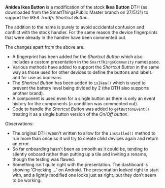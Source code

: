 **Anidea Ikea Button** is a modification of the stock **Ikea Button** DTH (as downloaded from the SmartThingsPublic Master branch on 27/5/21) 
to support the *IKEA Tradfri Shortcut Button*.

The addition to the name is purely to avoid accidental confusion and conflict with the stock handler. For the same reason the device fingerprints that were already in the handler
have been commented out.

The changes apart from the above are:

* A fingerprint has been added for the *Shortcut Button* which also includes a custom presentation in the `SmartThingsCommunity` namespace.
* Various methods have added to support the *Shortcut Button* in the same way as those used for other devices to define the buttons and labels and for use as booleans.
* The *Shortcut Button* has been added to `isIkea()` which is used to prevent the battery level being divided by 2 (the DTH also supports another brand).
* A component is used even for a single button as there is only an event history for the components (a condition was commented out).
* Code to handle the *Shortcut Button* was added to `getButtonEvent()` treating it as a single button version of the *On/Off button*.

Observations:

* The original DTH wasn't written to allow for the `installed()` method to run more than once so it will try to create child devices again and return an error.
* So far onboarding hasn't been as smooth as it could be, tending to silently onboard rather than putting up a tile and inviting a rename, though the testing was flawed. 
* Something isn't quite right with the presentation. The dashboard is showing 'Checking ...' on Android. The presentation looked right to start with, and a lightly modified one looks just as right, but they don't seem to be working.

